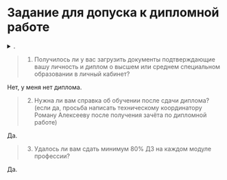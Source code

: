 # Задание для допуска к дипломной работе 

<details><summary>.</summary>

> Уважаемые студенты, рады приветствовать вас на дипломном модуле!
> 
> Для того, чтобы получить доступ к дипломному заданию и курсу «Антология трудоустройства» от Центра развития карьеры Нетологии, ответьте, пожалуйста, на несколько простых вопросов. Это поможет нам организовать выдачу диплома о профпереподготовке после завершения обучения:
> 
> 1. Получилось ли у вас загрузить документы подтверждающие вашу личность и диплом о высшем или среднем специальном образовании в личный кабинет?
> 
>     - Да, (если да, то прошу предоставить скриншот личного кабинета ссылкой)  - 
>     - Нет, не загрузил(а), но сделаю это в ближайшее время.   - 
>     - Нет, у меня нет всех необходимых документов (диплома).  - 
>     - Студентов, у которых нет диплома о высшем и среднем специальном образовании, прошу ответить дополнительно на следующие вопросы:
> 
> 2. Нужна ли вам справка об обучении после сдачи диплома? (если да, просьба написать техническому координатору Роману Алексееву после получения зачёта по дипломной работе)
> 
>     - Да (Обратите внимание, справка выдаётся студентам у которых нет диплома о высшем или среднем специальном образовании)
>     - Нет
> 
> Для допуска к выполнению дипломной работы необходимо успешно завершить все модули входящие в профессию. Необходимо выполнить минимум 80% ДЗ на каждом модуле.
> 
> 3. Удалось ли вам сдать минимум 80% ДЗ на каждом модуле профессии?
> 
>     - Да (Поздравляю!!! Я вам сообщю кто ваш дипломный руководитель)
>     - Нет (В этом случае у вас нет допуска к выполнению дипломной работы. Если у вас нет возможности сдавать ДЗ на ваших модулях, просьба связаться с координатором вашей профессии)
> 
> Заранее большое спасибо вам за ответы.

</details>



> 1. Получилось ли у вас загрузить документы подтверждающие вашу личность и диплом о высшем или среднем специальном образовании в личный кабинет?

Нет, у меня нет диплома.

> 2. Нужна ли вам справка об обучении после сдачи диплома? (если да, просьба написать техническому координатору Роману Алексееву после получения зачёта по дипломной работе)

Да.

> 3. Удалось ли вам сдать минимум 80% ДЗ на каждом модуле профессии?

Да.